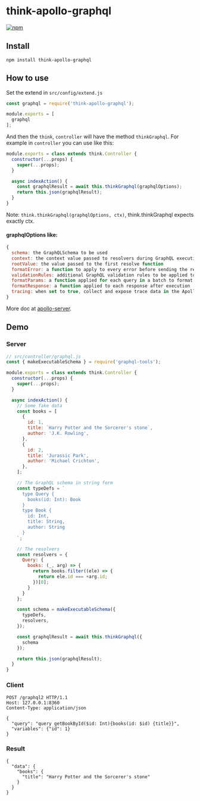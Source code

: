 # think-apollo-graphql
[![npm](https://img.shields.io/npm/v/think-apollo-graphql.svg?style=flat-square)](https://www.npmjs.com/package/think-apollo-graphql)

## Install

```
npm install think-apollo-graphql
```
## How to use

Set the extend in `src/config/extend.js`

```js
const graphql = require('think-apollo-graphql');

module.exports = [
  graphql
];
```

And then the `think`, `controller` will have the method `thinkGraphql`. For
example in `controller` you can use like this:


```js
module.exports = class extends think.Controller {
  constructor(...props) {
    super(...props);
  }

  async indexAction() {
    const graphqlResult = await this.thinkGraphql(graphqlOptions);
    return this.json(graphqlResult);
  }
}
```

Note: `think.thinkGraphql(graphqlOptions, ctx)`, think.thinkGraphql expects exactly ctx.


#### graphqlOptions like:

```js
{
  schema: the GraphQLSchema to be used
  context: the context value passed to resolvers during GraphQL execution
  rootValue: the value passed to the first resolve function
  formatError: a function to apply to every error before sending the response to clients
  validationRules: additional GraphQL validation rules to be applied to client-specified queries
  formatParams: a function applied for each query in a batch to format parameters before execution
  formatResponse: a function applied to each response after execution
  tracing: when set to true, collect and expose trace data in the Apollo Tracing format
}
```

More doc at [apollo-server](https://github.com/apollographql/apollo-server).


## Demo

### Server
```js
// src/controller/graphql.js
const { makeExecutableSchema } = require('graphql-tools');

module.exports = class extends think.Controller {
  constructor(...props) {
    super(...props);
  }

  async indexAction() {
    // Some fake data
    const books = [
      {
        id: 1,
        title: `Harry Potter and the Sorcerer's stone`,
        author: 'J.K. Rowling',
      },
      {
        id: 2,
        title: 'Jurassic Park',
        author: 'Michael Crichton',
      },
    ];

    // The GraphQL schema in string form
    const typeDefs = `
      type Query {
        books(id: Int): Book
      }
      type Book {
        id: Int,
        title: String,
        author: String
      }
    `;

    // The resolvers
    const resolvers = {
      Query: {
        books: (_, arg) => {
          return books.filter((ele) => {
            return ele.id === +arg.id;
          })[0];
        }
      }
    };

    const schema = makeExecutableSchema({
      typeDefs,
      resolvers,
    });

    const graphqlResult = await this.thinkGraphql({
      schema
    });

    return this.json(graphqlResult);
  }
}
```

### Client
```
POST /graphql2 HTTP/1.1
Host: 127.0.0.1:8360
Content-Type: application/json

{
  "query": "query getBookById($id: Int){books(id: $id) {title}}",
  "variables": {"id": 1}
}
```

### Result
```
{
  "data": {
    "books": {
      "title": "Harry Potter and the Sorcerer's stone"
    }
  }
}
```
